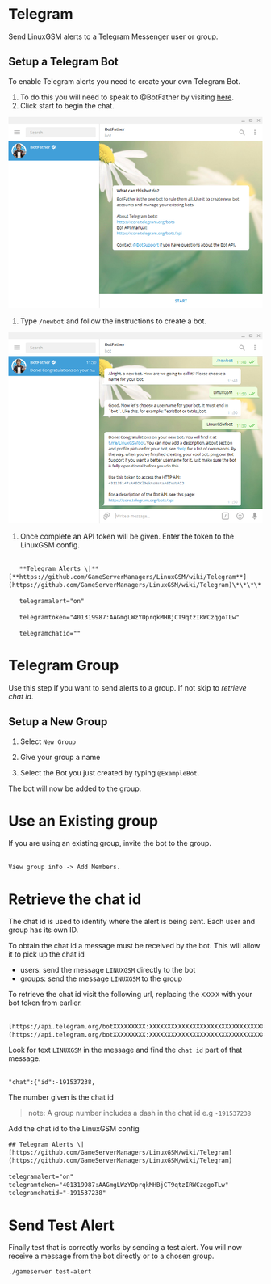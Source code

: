 # Telegram

Send LinuxGSM alerts to a Telegram Messenger user or group.

## Setup a Telegram Bot

To enable Telegram alerts you need to create your own Telegram Bot.

1. To do this you will need to speak to @BotFather by visiting [here](https://telegram.me/BotFather).
2. Click start to begin the chat.

![BotFather Chat](../.gitbook/assets/botfather_chat.png)

1. Type `/newbot` and follow the instructions to create a bot.

![new Bot](../.gitbook/assets/botfather_new_bot.png)

1. Once complete an API token will be given. Enter the token to the LinuxGSM config.

```

   **Telegram Alerts \|** [**https://github.com/GameServerManagers/LinuxGSM/wiki/Telegram**](https://github.com/GameServerManagers/LinuxGSM/wiki/Telegram)\*\*\*\*

   telegramalert="on"

   telegramtoken="401319987:AAGmgLWzYDprqkMHBjCT9qtzIRWCzqgoTLw"

   telegramchatid=""

```
# Telegram Group
Use this step If you want to send alerts to a group. If not skip to _retrieve chat id_.

## Setup a New Group
1. Select `New Group`

2. Give your group a name

3. Select the Bot you just created by typing `@ExampleBot`.

The bot will now be added to the group.

# Use an Existing group

If you are using an existing group, invite the bot to the group.
```

View group info -> Add Members.

```

# Retrieve the chat id

The chat id is used to identify where the alert is being sent. Each user and group has its own ID.

To obtain the chat id a message must be received by the bot. This will allow it to pick up the chat id
* users: send the message `LINUXGSM` directly to the bot
* groups: send the message `LINUXGSM` to the group

To retrieve the chat id visit the following url, replacing the `XXXXX` with your bot token from earlier.
```

[https://api.telegram.org/botXXXXXXXXX:XXXXXXXXXXXXXXXXXXXXXXXXXXXXXXXXXXXX/getUpdates](https://api.telegram.org/botXXXXXXXXX:XXXXXXXXXXXXXXXXXXXXXXXXXXXXXXXXXXXX/getUpdates)

```
Look for text `LINUXGSM` in the message and find the `chat id` part of that message.
```

"chat":{"id":-191537238,

```
The number given is the chat id

> note: A group number includes a dash in the chat id e.g `-191537238`

Add the chat id to the LinuxGSM config
```
## Telegram Alerts \| [https://github.com/GameServerManagers/LinuxGSM/wiki/Telegram](https://github.com/GameServerManagers/LinuxGSM/wiki/Telegram)

telegramalert="on" telegramtoken="401319987:AAGmgLWzYDprqkMHBjCT9qtzIRWCzqgoTLw" telegramchatid="-191537238"
```
# Send Test Alert
Finally test that is correctly works by sending a test alert. You will now receive a message from the bot directly or to a chosen group.
```
./gameserver test-alert

```
